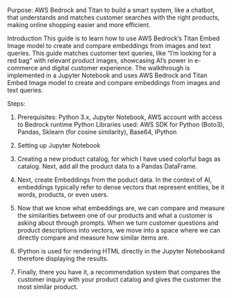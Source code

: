 Purpose: AWS Bedrock and Titan to build a smart system, like a chatbot, that understands and matches customer searches with the right products, 
making online shopping easier and more efficient.

Introduction
This guide is to learn how to use  AWS Bedrock’s Titan Embed Image model to create and compare embeddings from images and text queries. This guide matches customer text queries, like “I’m looking for a red bag” with relevant product images, showcasing AI’s power in e-commerce and digital customer experience.
The walkthrough is implemented in a Jupyter Notebook and uses AWS Bedrock and Titan Embed Image model to create and compare embeddings from images and text queries.

Steps:
1) Prerequisites: Python 3.x, Jupyter Notebook, AWS account with access to Bedrock runtime
   Python Libraries used: AWS SDK for Python (Boto3), Pandas, Sklearn (for cosine similarity), Base64, IPython

2) Setting up Jupyter Notebook
3) Creating a new product catalog, for which I have used colorful bags as catalog. Next, add all the product data to a Pandas DataFrame.
4) Next, create Embeddings from the poduct data. In the context of AI, embeddings typically refer to dense vectors that represent entities, be it words, products, or even users.
5) Now that we know what embeddings are, we can compare and measure the similarities between one of our products and what a customer is asking about through prompts.
   When we turn customer questions and product descriptions into vectors, we move into a space where we can directly compare and measure how similar items are.
6) IPython is used for rendering HTML directly in the Jupyter Notebookand therefore displaying the results.
7) Finally, there you have it, a recommendation system that compares the customer inquiry with your product catalog and gives the customer the most similar product.

